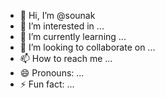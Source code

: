 - 👋 Hi, I’m @sounak 
- 👀 I’m interested in ...
- 🌱 I’m currently learning ...
- 💞️ I’m looking to collaborate on ...
- 📫 How to reach me ...
- 😄 Pronouns: ...
- ⚡ Fun fact: ...

<!---
sounaksrock/sounaksrock is a ✨ special ✨ repository because its `README.md` (this file) appears on your GitHub profile.
You can click the Preview link to take a look at your changes.
--->
